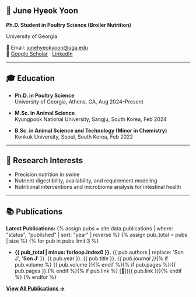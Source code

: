 ## 🐔 June Hyeok Yoon
**Ph.D. Student in Poultry Science (Broiler Nutrition)**  

University of Georgia  

📧 Email: [junehyeokyoon@uga.edu](mailto:junehyeokyoon@uga.edu)  
🔗 [Google Scholar](https://scholar.google.com/citations?user=1JO24ZIAAAAJ&hl=ko&oi=ao) · 
[LinkedIn](https://www.linkedin.com/in/june-hyeok-yoon-305573238/)

---

## 🎓 Education
- **Ph.D. in Poultry Science**  
  University of Georgia, Athens, GA, Aug 2024–Present  

- **M.Sc. in Animal Science**  
  Kyungpook National University, Sangju, South Korea, Feb 2024  

- **B.Sc. in Animal Science and Technology (Minor in Chemistry)**  
  Konkuk University, Seoul, South Korea, Feb 2022  

---
## 🔬 Research Interests
- Precision nutrition in swine  
- Nutrient digestibility, availability, and requirement modeling  
- Nutritional interventions and microbiome analysis for intestinal health  


---
## 📚 Publications
**Latest Publications:**
{% assign pubs = site.data.publications | where: "status", "published" | sort: "year" | reverse %}
{% assign pub_total = pubs | size %}
{% for pub in pubs limit:3 %}
- **{{ pub_total | minus: forloop.index0 }}.** {{ pub.authors | replace: 'Son J', '<strong>Son J</strong>' }}. {{ pub.year }}. {{ pub.title }}. *{{ pub.journal }}*{% if pub.volume %} {{ pub.volume }}{% endif %}{% if pub.pages %}:{{ pub.pages }}.{% endif %}{% if pub.link %} [🔗]({{ pub.link }}){% endif %}
{% endfor %}

[**View All Publications →**](/publication/)
